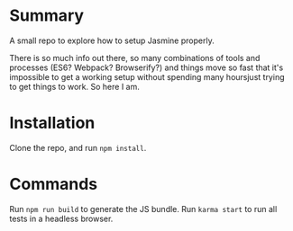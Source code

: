 # Summary
A small repo to explore how to setup Jasmine properly.

There is so much info out there, so many combinations of tools and processes (ES6? Webpack? Browserify?) and things move so fast that it's impossible to get a working setup without spending many hoursjust trying to get things to work. So here I am.

# Installation
Clone the repo, and run ```npm install```.

# Commands
Run ```npm run build``` to generate the JS bundle.
Run ```karma start``` to run all tests in a headless browser.